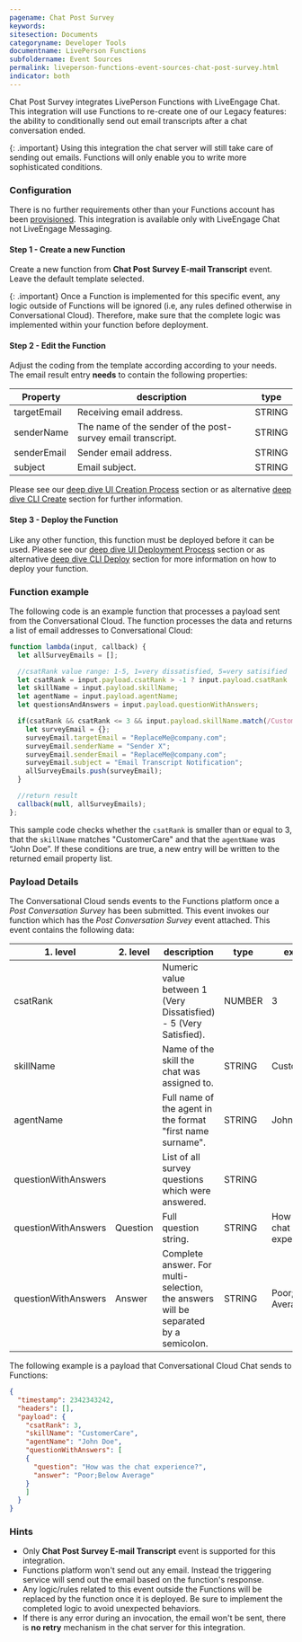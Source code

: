 ```yaml
---
pagename: Chat Post Survey
keywords:
sitesection: Documents
categoryname: Developer Tools
documentname: LivePerson Functions
subfoldername: Event Sources
permalink: liveperson-functions-event-sources-chat-post-survey.html
indicator: both
---
```


Chat Post Survey integrates LivePerson Functions with LiveEngage Chat. This integration will use Functions to re-create one of our Legacy features: the ability to conditionally send out email transcripts after a chat conversation ended.

{: .important}
Using this integration the chat server will still take care of sending out emails. Functions will only enable you to write more sophisticated conditions.

### Configuration

There is no further requirements other than your Functions account has been [provisioned](liveperson-functions-provisioning.html). This integration is available only with LiveEngage Chat not LiveEngage Messaging.

#### Step 1 - Create a new Function

Create a new function from **Chat Post Survey E-mail Transcript** event. Leave the default template selected.

{: .important}
Once a Function is implemented for this specific event, any logic outside of Functions will be ignored (i.e, any rules defined otherwise in Conversational Cloud). Therefore, make sure that the complete logic was implemented within your function before deployment.

#### Step 2 - Edit the Function

Adjust the coding from the template according according to your needs. The email result entry **needs** to contain the following properties:

|Property|description|type|
|--- |--- |--- |
|targetEmail|Receiving email address.|STRING|
|senderName|The name of the sender of the post-survey email transcript.|STRING|
|senderEmail|Sender email address.|STRING|
|subject|Email subject.|STRING|

Please see our [deep dive UI Creation Process](liveperson-functions-getting-started-deep-dive-ui.html#creation-process) section or as alternative [deep dive CLI Create](liveperson-functions-getting-started-deep-dive-cli.html) section for further information.
#### Step 3 - Deploy the Function

Like any other function, this function must be deployed before it can be used. Please see our [deep dive UI Deployment Process](liveperson-functions-getting-started-deep-dive-ui.html#deployment-process) section or as alternative [deep dive CLI Deploy](liveperson-functions-getting-started-deep-dive-cli.html) section for more information on how to deploy your function.
### Function example

The following code is an example function that processes a payload sent from the Conversational Cloud. The function processes the data and returns a list of email addresses to Conversational Cloud:

```javascript
function lambda(input, callback) {
  let allSurveyEmails = [];

  //csatRank value range: 1-5, 1=very dissatisfied, 5=very satisified
  let csatRank = input.payload.csatRank > -1 ? input.payload.csatRank : null;
  let skillName = input.payload.skillName;
  let agentName = input.payload.agentName;
  let questionsAndAnswers = input.payload.questionWithAnswers;

  if(csatRank && csatRank <= 3 && input.payload.skillName.match(/CustomerCare/i) !== null && input.payload.agentName.match(/John Doe/i) !== null){
    let surveyEmail = {};
    surveyEmail.targetEmail = "ReplaceMe@company.com";
    surveyEmail.senderName = "Sender X";
    surveyEmail.senderEmail = "ReplaceMe@company.com";
    surveyEmail.subject = "Email Transcript Notification";
    allSurveyEmails.push(surveyEmail);
  }

  //return result
  callback(null, allSurveyEmails);
};
```

This sample code checks whether the `csatRank` is smaller than or equal to 3, that the `skillName` matches "CustomerCare" and that the `agentName` was “John Doe”. If these conditions are true, a new entry will be written to the returned email property list.

### Payload Details

The Conversational Cloud sends events to the Functions platform once a *Post Conversation Survey* has been submitted. This event invokes our function which has the *Post Conversation Survey* event attached. This event contains the following data:

|1. level|2. level|description|type|example|
|--- |--- |--- |--- |--- |
|csatRank||Numeric value between 1 (Very Dissatisfied) - 5 (Very Satisfied).|NUMBER|3|
|skillName||Name of the skill the chat was assigned to.|STRING|CustomerCare|
|agentName||Full name of the agent in the format "first name surname".|STRING|John Doe|
|questionWithAnswers||List of all survey questions which were answered.|STRING||
|questionWithAnswers|Question|Full question string.|STRING|How was the chat experience?|
|questionWithAnswers|Answer|Complete answer. For multi-selection, the answers will be separated by a semicolon.|STRING|Poor;Below Average|

The following example is a payload that Conversational Cloud Chat sends to Functions:

```json
{
  "timestamp": 2342343242,
  "headers": [],
  "payload": {
    "csatRank": 3,
    "skillName": "CustomerCare",
    "agentName": "John Doe",
    "questionWithAnswers": [
    {
      "question": "How was the chat experience?",
      "answer": "Poor;Below Average"
    }
    ]
  }
}
```

### Hints

* Only **Chat Post Survey E-mail Transcript** event is supported for this integration.
* Functions platform won't send out any email. Instead the triggering service will send out the email based on the function's response.
* Any logic/rules related to this event outside the Functions will be replaced by the function once it is deployed. Be sure to implement the completed logic to avoid unexpected behaviors.
* If there is any error during an invocation, the email won't be sent, there is **no retry** mechanism in the chat server for this integration.
